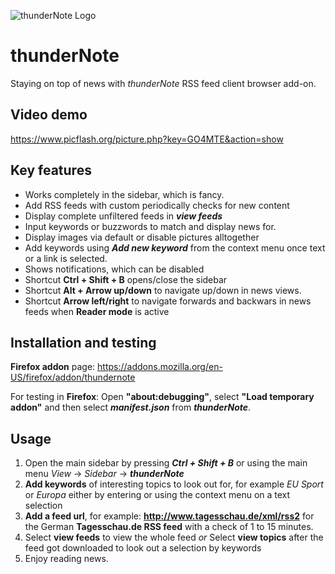 ![thunderNote Logo](https://www.picflash.org/img/2019/01/14/m9gr45u7t1hi6rk.png "thunderNote Logo")
 
# thunderNote
Staying on top of news with *thunderNote* RSS feed client browser add-on.

## Video demo
https://www.picflash.org/picture.php?key=GO4MTE&action=show

## Key features
* Works completely in the sidebar, which is fancy.
* Add RSS feeds with custom periodically checks for new content
* Display complete unfiltered feeds in ***view feeds***
* Input keywords or buzzwords to match and display news for.
* Display images via default or disable pictures alltogether
* Add keywords using ***Add new keyword*** from the context menu once text or a link is selected.
* Shows notifications, which can be disabled
* Shortcut **Ctrl + Shift + B** opens/close the sidebar
* Shortcut **Alt + Arrow up/down** to navigate up/down in news views.
* Shortcut **Arrow left/right** to navigate forwards and backwars in news feeds when **Reader mode** is active

## Installation and testing
**Firefox addon** page: https://addons.mozilla.org/en-US/firefox/addon/thundernote

For testing in **Firefox**: Open **"about:debugging"**, select **"Load temporary addon"** and then select ***manifest.json*** from ***thunderNote***.

## Usage
1. Open the main sidebar by pressing ***Ctrl + Shift + B*** or using the main menu *View* -> *Sidebar* -> ***thunderNote***
2. **Add keywords** of interesting topics to look out for, for example *EU* *Sport* or *Europa* either by entering or using the context menu on a text selection
3. **Add a feed url**, for example: **http://www.tagesschau.de/xml/rss2** for the German **Tagesschau.de RSS feed** with a check of 1 to 15 minutes.
4. Select **view feeds** to view the whole feed *or* Select **view topics**  after the feed got downloaded to look out a selection by keywords
5. Enjoy reading news.
